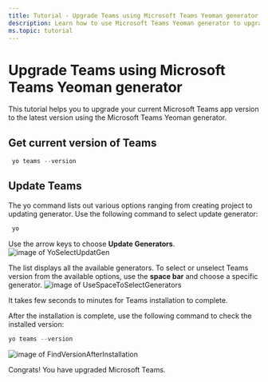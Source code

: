 ```yaml
---
title: Tutorial - Upgrade Teams using Microsoft Teams Yeoman generator
description: Learn how to use Microsoft Teams Yeoman generator to upgrade Teams.
ms.topic: tutorial
---
```


# Upgrade Teams using Microsoft Teams Yeoman generator
This tutorial helps you to upgrade your current Microsoft Teams app version to the latest version using the Microsoft Teams Yeoman generator.

## Get current version of Teams
```PowerShell
 yo teams --version
```

## Update Teams
The yo command lists out various options ranging from creating project to updating generator. Use the following command to select update generator:
```PowerShell
 yo
```

Use the arrow keys to choose **Update Generators**.
![image of YoSelectUpdatGen](~/assets/images/Update-Teams/YoSelectUpdateGen.png)

The list displays all the available generators. To select or unselect Teams version from the available options, use the **space bar** and choose a specific generator.
![image of UseSpaceToSelectGenerators](~/assets/images/Update-Teams/UseSpaceToSelectGenerators.png)

It takes few seconds to minutes for Teams installation to complete.

After the installation is complete, use the following command to check the installed version:

```PowerShell
yo teams --version
```

![image of FindVersionAfterInstallation](~/assets/images/Update-Teams/FindVersionAfterInstallation.png)

Congrats! You have upgraded Microsoft Teams.

